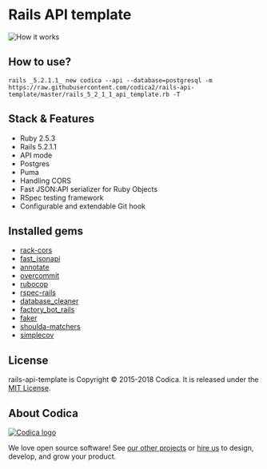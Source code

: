 # Rails API template

![How it works](https://raw.githubusercontent.com/codica2/rails-api-template/master/doc/images/how-it-works.gif)


## How to use?
```
rails _5.2.1.1_ new codica --api --database=postgresql -m https://raw.githubusercontent.com/codica2/rails-api-template/master/rails_5_2_1_1_api_template.rb -T
```

## Stack & Features

* Ruby 2.5.3
* Rails 5.2.1.1
* API mode
* Postgres
* Puma
* Handling CORS
* Fast JSON:API serializer for Ruby Objects
* RSpec testing framework
* Configurable and extendable Git hook

## Installed gems

* [rack-cors](https://github.com/cyu/rack-cors)
* [fast_jsonapi](https://github.com/Netflix/fast_jsonapi)
* [annotate](https://github.com/ctran/annotate_models)
* [overcommit](https://github.com/brigade/overcommit)
* [rubocop](https://github.com/rubocop-hq/rubocop)
* [rspec-rails](https://github.com/rspec/rspec-rails)
* [database_cleaner](https://github.com/DatabaseCleaner/database_cleaner)
* [factory_bot_rails](https://github.com/thoughtbot/factory_bot_rails)
* [faker](https://github.com/stympy/faker)
* [shoulda-matchers](https://github.com/thoughtbot/shoulda-matchers)
* [simplecov](https://github.com/colszowka/simplecov)

## License
rails-api-template is Copyright © 2015-2018 Codica. It is released under the [MIT License](https://opensource.org/licenses/MIT).

## About Codica

[![Codica logo](https://www.codica.com/assets/images/logo/logo.svg)](https://www.codica.com)

We love open source software! See [our other projects](https://github.com/codica2) or [hire us](https://www.codica.com/) to design, develop, and grow your product.